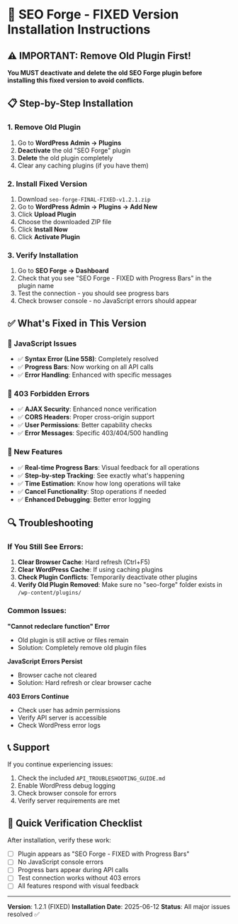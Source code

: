 # 🚀 SEO Forge - FIXED Version Installation Instructions

## ⚠️ IMPORTANT: Remove Old Plugin First!

**You MUST deactivate and delete the old SEO Forge plugin before installing this fixed version to avoid conflicts.**

## 📋 Step-by-Step Installation

### 1. Remove Old Plugin
1. Go to **WordPress Admin → Plugins**
2. **Deactivate** the old "SEO Forge" plugin
3. **Delete** the old plugin completely
4. Clear any caching plugins (if you have them)

### 2. Install Fixed Version
1. Download `seo-forge-FINAL-FIXED-v1.2.1.zip`
2. Go to **WordPress Admin → Plugins → Add New**
3. Click **Upload Plugin**
4. Choose the downloaded ZIP file
5. Click **Install Now**
6. Click **Activate Plugin**

### 3. Verify Installation
1. Go to **SEO Forge → Dashboard**
2. Check that you see "SEO Forge - FIXED with Progress Bars" in the plugin name
3. Test the connection - you should see progress bars
4. Check browser console - no JavaScript errors should appear

## ✅ What's Fixed in This Version

### 🔧 JavaScript Issues
- ✅ **Syntax Error (Line 558)**: Completely resolved
- ✅ **Progress Bars**: Now working on all API calls
- ✅ **Error Handling**: Enhanced with specific messages

### 🔧 403 Forbidden Errors
- ✅ **AJAX Security**: Enhanced nonce verification
- ✅ **CORS Headers**: Proper cross-origin support
- ✅ **User Permissions**: Better capability checks
- ✅ **Error Messages**: Specific 403/404/500 handling

### 🚀 New Features
- ✅ **Real-time Progress Bars**: Visual feedback for all operations
- ✅ **Step-by-step Tracking**: See exactly what's happening
- ✅ **Time Estimation**: Know how long operations will take
- ✅ **Cancel Functionality**: Stop operations if needed
- ✅ **Enhanced Debugging**: Better error logging

## 🔍 Troubleshooting

### If You Still See Errors:

1. **Clear Browser Cache**: Hard refresh (Ctrl+F5)
2. **Clear WordPress Cache**: If using caching plugins
3. **Check Plugin Conflicts**: Temporarily deactivate other plugins
4. **Verify Old Plugin Removed**: Make sure no "seo-forge" folder exists in `/wp-content/plugins/`

### Common Issues:

**"Cannot redeclare function" Error**
- Old plugin is still active or files remain
- Solution: Completely remove old plugin files

**JavaScript Errors Persist**
- Browser cache not cleared
- Solution: Hard refresh or clear browser cache

**403 Errors Continue**
- Check user has admin permissions
- Verify API server is accessible
- Check WordPress error logs

## 📞 Support

If you continue experiencing issues:

1. Check the included `API_TROUBLESHOOTING_GUIDE.md`
2. Enable WordPress debug logging
3. Check browser console for errors
4. Verify server requirements are met

## 🎯 Quick Verification Checklist

After installation, verify these work:

- [ ] Plugin appears as "SEO Forge - FIXED with Progress Bars"
- [ ] No JavaScript console errors
- [ ] Progress bars appear during API calls
- [ ] Test connection works without 403 errors
- [ ] All features respond with visual feedback

---

**Version**: 1.2.1 (FIXED)
**Installation Date**: 2025-06-12
**Status**: All major issues resolved ✅